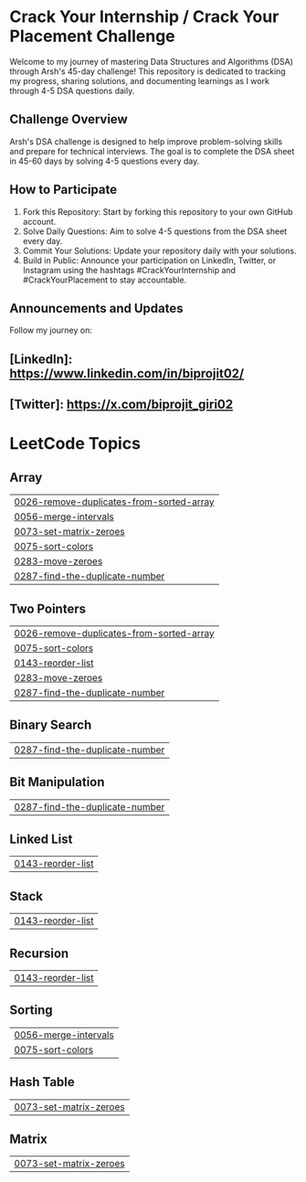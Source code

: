 # Crack Your Internship / Crack Your Placement Challenge
Welcome to my journey of mastering Data Structures and Algorithms (DSA) through Arsh's 45-day challenge! This repository is dedicated to tracking my progress, sharing solutions, and documenting learnings as I work through 4-5 DSA questions daily.

## Challenge Overview
Arsh's DSA challenge is designed to help improve problem-solving skills and prepare for technical interviews. The goal is to complete the DSA sheet in 45-60 days by solving 4-5 questions every day.

## How to Participate
1. Fork this Repository: Start by forking this repository to your own GitHub account.
2. Solve Daily Questions: Aim to solve 4-5 questions from the DSA sheet every day.
3. Commit Your Solutions: Update your repository daily with your solutions.
4. Build in Public: Announce your participation on LinkedIn, Twitter, or Instagram using the hashtags #CrackYourInternship and #CrackYourPlacement to stay accountable.

## Announcements and Updates
Follow my journey on:

## [LinkedIn]: https://www.linkedin.com/in/biprojit02/
## [Twitter]: https://x.com/biprojit_giri02

<!---LeetCode Topics Start-->
# LeetCode Topics
## Array
|  |
| ------- |
| [0026-remove-duplicates-from-sorted-array](https://github.com/Biprojit02/CrackYourPlacement/tree/master/0026-remove-duplicates-from-sorted-array) |
| [0056-merge-intervals](https://github.com/Biprojit02/CrackYourPlacement/tree/master/0056-merge-intervals) |
| [0073-set-matrix-zeroes](https://github.com/Biprojit02/CrackYourPlacement/tree/master/0073-set-matrix-zeroes) |
| [0075-sort-colors](https://github.com/Biprojit02/CrackYourPlacement/tree/master/0075-sort-colors) |
| [0283-move-zeroes](https://github.com/Biprojit02/CrackYourPlacement/tree/master/0283-move-zeroes) |
| [0287-find-the-duplicate-number](https://github.com/Biprojit02/CrackYourPlacement/tree/master/0287-find-the-duplicate-number) |
## Two Pointers
|  |
| ------- |
| [0026-remove-duplicates-from-sorted-array](https://github.com/Biprojit02/CrackYourPlacement/tree/master/0026-remove-duplicates-from-sorted-array) |
| [0075-sort-colors](https://github.com/Biprojit02/CrackYourPlacement/tree/master/0075-sort-colors) |
| [0143-reorder-list](https://github.com/Biprojit02/CrackYourPlacement/tree/master/0143-reorder-list) |
| [0283-move-zeroes](https://github.com/Biprojit02/CrackYourPlacement/tree/master/0283-move-zeroes) |
| [0287-find-the-duplicate-number](https://github.com/Biprojit02/CrackYourPlacement/tree/master/0287-find-the-duplicate-number) |
## Binary Search
|  |
| ------- |
| [0287-find-the-duplicate-number](https://github.com/Biprojit02/CrackYourPlacement/tree/master/0287-find-the-duplicate-number) |
## Bit Manipulation
|  |
| ------- |
| [0287-find-the-duplicate-number](https://github.com/Biprojit02/CrackYourPlacement/tree/master/0287-find-the-duplicate-number) |
## Linked List
|  |
| ------- |
| [0143-reorder-list](https://github.com/Biprojit02/CrackYourPlacement/tree/master/0143-reorder-list) |
## Stack
|  |
| ------- |
| [0143-reorder-list](https://github.com/Biprojit02/CrackYourPlacement/tree/master/0143-reorder-list) |
## Recursion
|  |
| ------- |
| [0143-reorder-list](https://github.com/Biprojit02/CrackYourPlacement/tree/master/0143-reorder-list) |
## Sorting
|  |
| ------- |
| [0056-merge-intervals](https://github.com/Biprojit02/CrackYourPlacement/tree/master/0056-merge-intervals) |
| [0075-sort-colors](https://github.com/Biprojit02/CrackYourPlacement/tree/master/0075-sort-colors) |
## Hash Table
|  |
| ------- |
| [0073-set-matrix-zeroes](https://github.com/Biprojit02/CrackYourPlacement/tree/master/0073-set-matrix-zeroes) |
## Matrix
|  |
| ------- |
| [0073-set-matrix-zeroes](https://github.com/Biprojit02/CrackYourPlacement/tree/master/0073-set-matrix-zeroes) |
<!---LeetCode Topics End-->